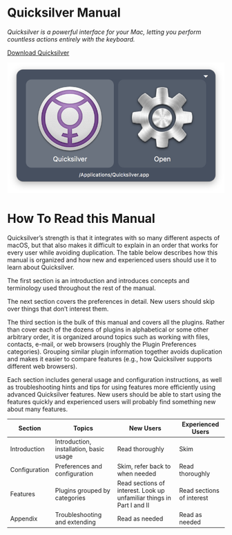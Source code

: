 # Quicksilver Manual

_Quicksilver is a powerful interface for your Mac, letting you perform countless actions entirely with the keyboard._

[Download Quicksilver](https://qsapp.com/download.php)

![Quicksilver Interface](images/quicksilver_interface.png)

# How To Read this Manual

Quicksilver’s strength is that it integrates with so many different aspects of macOS, but that also makes it difficult to explain in an order that works for every user while avoiding duplication. The table below describes how this manual is organized and how new and experienced users should use it to learn about Quicksilver.

The first section is an introduction and introduces concepts and terminology used throughout the rest of the manual. 

The next section covers the preferences in detail. New users should skip over things that don’t interest them. 

The third section is the bulk of this manual and covers all the plugins. Rather than cover each of the dozens of plugins in alphabetical or some other arbitrary order, it is organized around topics such as working with files, contacts, e-mail, or web browsers (roughly the Plugin Preferences categories). Grouping similar plugin information together avoids duplication and makes it easier to compare features (e.g., how Quicksilver supports different web browsers). 

Each section includes general usage and configuration instructions, as well as troubleshooting hints and tips for using features more efficiently using advanced Quicksilver features. New users should be able to start using the features quickly and experienced users will probably find something new about many features. 

| Section | Topics | New Users | Experienced Users |
| ---- | ------ | --------- | ----------------- |
| Introduction | Introduction, installation, basic usage | Read thoroughly | Skim |
| Configuration | Preferences and configuration | Skim, refer back to when needed | Read thoroughly |
| Features | Plugins grouped by categories | Read sections of interest. Look up unfamiliar things in Part I and II | Read sections of interest |
| Appendix | Troubleshooting and extending | Read as needed | Read as needed |

